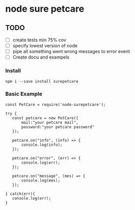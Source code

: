 # node sure petcare

##  


## TODO
 - [ ] create tests min 75% cov
 - [ ] specify lowest version of node
 - [ ] pipe all something went wrong messages to error event
 - [ ] Create docu and exampels

 ### Install
 ```
npm i --save install surepetcare
 ```

 ### Basic Example

 ```
const PetCare = require('node-surepetcare');

try {
    const petcare = new PetCare({
        mail:"your petcare mail",
        password:"your petcare password"
    });

    petcare.on("info", (info) => {
        console.log(info);
    });

    petcare.on("error", (err) => {
        console.log(err);
    });

    petcare.on("message", (mes) => {
        console.log(mes);
    });

} catch(err){
    console.log(err);
}

 ```